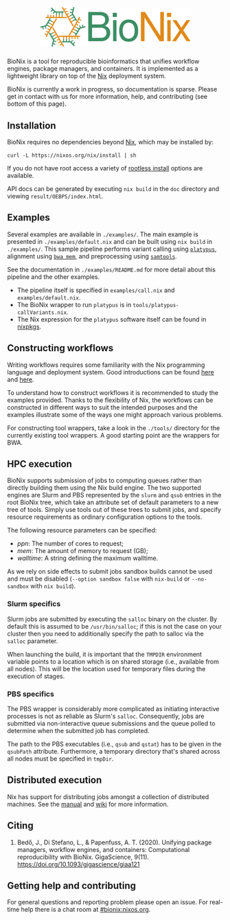 <h1 align="center"><img src="https://github.com/PapenfussLab/bionix/blob/assets/logo.png?raw=true" width="350" title="BioNix"></h1>

BioNix is a tool for reproducible bioinformatics that unifies workflow
engines, package managers, and containers. It is implemented as a
lightweight library on top of the [Nix](https://nixos.org/nix/)
deployment system.

BioNix is currently a work in progress, so documentation is sparse.
Please get in contact with us for more information, help, and
contributing (see bottom of this page).

## Installation

BioNix requires no dependencies beyond [Nix](http://nixos.org/nix),
which may be installed by:
```{sh}
curl -L https://nixos.org/nix/install | sh
```
If you do not have root access a variety of [rootless
install](https://nixos.wiki/wiki/Nix_Installation_Guide#Installing_without_root_permissions)
options are available.

API docs can be generated by executing `nix build` in the `doc`
directory and viewing `result/OEBPS/index.html`.

## Examples

Several examples are available in `./examples/`. The main example is
presented in `./examples/default.nix` and can be built using `nix build`
in `./examples/`. This sample pipeline performs variant calling using
[`platypus`](https://github.com/andyrimmer/Platypus), alignment using
[`bwa mem`](https://github.com/lh3/bwa), and preprocessing using
[`samtools`](http://www.htslib.org/).

See the documentation in `./examples/README.md` for more detail about
this pipeline and the other examples.

- The pipeline itself is specified in `examples/call.nix` and
  `examples/default.nix`.
- The BioNix wrapper to run `platypus` is in
  `tools/platypus-callVariants.nix`.
- The Nix expression for the `platypus` software itself can be found in
  [nixpkgs](https://github.com/NixOS/nixpkgs/blob/master/pkgs/applications/science/biology/platypus/default.nix).

## Constructing workflows

Writing workflows requires some familiarity with the Nix
programming language and deployment system. Good introductions can be
found [here](https://learnxinyminutes.com/docs/nix/) and
[here](https://github.com/tazjin/nix-1p).

To understand how to construct workflows it is recommended to study the
examples provided. Thanks to the flexibility of Nix, the workflows can
be constructed in different ways to suit the intended purposes and the
examples illustrate some of the ways one might approach various
problems.

For constructing tool wrappers, take a look in the `./tools/`
directory for the currently existing tool wrappers. A good starting
point are the wrappers for BWA.

## HPC execution

BioNix supports submission of jobs to computing queues rather than
directly building them using the Nix build engine. The two supported
engines are Slurm and PBS represented by the `slurm` and `qsub` entries
in the root BioNix tree, which take an attribute set of default
parameters to a new tree of tools. Simply use tools out of these trees
to submit jobs, and specify resource requirements as ordinary
configuration options to the tools.

The following resource parameters can be specified:

- *ppn*: The number of cores to request;
- *mem*: The amount of memory to request (GB);
- *walltime*: A string defining the maximum walltime.

As we rely on side effects to submit jobs sandbox builds cannot be used
and must be disabled (`--option sandbox false` with `nix-build` or
`--no-sandbox` with `nix build`).

### Slurm specifics

Slurm jobs are submitted by executing the `salloc` binary on the
cluster. By default this is assumed to be `/usr/bin/salloc`; if this is
not the case on your cluster then you need to additionally specify the
path to salloc via the `salloc` parameter.

When launching the build, it is important that the `TMPDIR`
environment variable points to a location which is on shared storage
(i.e., available from all nodes). This will be the location used for
temporary files during the execution of stages.

### PBS specifics

The PBS wrapper is considerably more complicated as initiating
interactive processes is not as reliable as Slurm's `salloc`.
Consequently, jobs are submitted via non-interactive queue submissions
and the queue polled to determine when the submitted job has completed.

The path to the PBS executables (i.e., `qsub` and `qstat`) has to be
given in the `qsubPath` attribute. Furthermore, a temporary directory
that's shared across all nodes must be specified in `tmpDir`.

## Distributed execution

Nix has support for distributing jobs amongst a collection of
distributed machines. See the
[manual](https://nixos.org/nix/manual/#chap-distributed-builds) and
[wiki](https://nixos.wiki/wiki/Distributed_build) for more information.

## Citing

1. Bedő, J., Di Stefano, L., & Papenfuss, A. T. (2020). Unifying package managers, workflow engines, and containers: Computational reproducibility with BioNix. GigaScience, 9(11). https://doi.org/10.1093/gigascience/giaa121

## Getting help and contributing

For general questions and reporting problem please open an issue. For real-time
help there is a chat room at
[#bionix:nixos.org](https://matrix.to/#/#bionix:nixos.org).
